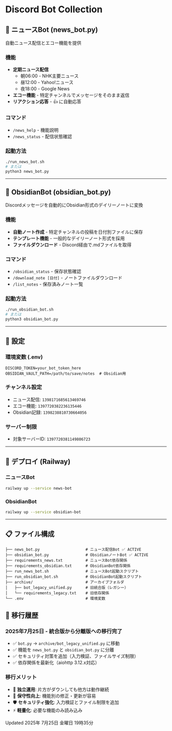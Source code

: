 # Discord Bot Collection

## 📰 ニュースBot (news_bot.py)
自動ニュース配信とエコー機能を提供

### 機能
- **定期ニュース配信**
  - 朝06:00 - NHK主要ニュース
  - 昼12:00 - Yahoo!ニュース
  - 夜18:00 - Google News
- **エコー機能** - 特定チャンネルでメッセージをそのまま返信
- **リアクション応答** - 👍 に自動応答

### コマンド
- `/news_help` - 機能説明
- `/news_status` - 配信状態確認

### 起動方法
```bash
./run_news_bot.sh
# または
python3 news_bot.py
```

---

## 📝 ObsidianBot (obsidian_bot.py)
Discordメッセージを自動的にObsidian形式のデイリーノートに変換

### 機能
- **自動ノート作成** - 特定チャンネルの投稿を日付別ファイルに保存
- **テンプレート機能** - 一般的なデイリーノート形式を採用
- **ファイルダウンロード** - Discord経由で.mdファイルを取得

### コマンド
- `/obsidian_status` - 保存状態確認
- `/download_note [日付]` - ノートファイルダウンロード
- `/list_notes` - 保存済みノート一覧

### 起動方法
```bash
./run_obsidian_bot.sh  
# または
python3 obsidian_bot.py
```

---

## 🔧 設定

### 環境変数 (.env)
```
DISCORD_TOKEN=your_bot_token_here
OBSIDIAN_VAULT_PATH=/path/to/save/notes  # Obsidian用
```

### チャンネル設定
- ニュース配信: `1398171685613469746`
- エコー機能: `1397720382236135446`  
- Obsidian記録: `1398238810730664056`

### サーバー制限
- 対象サーバーID: `1397720381149806723`

---

## 🚀 デプロイ (Railway)

### ニュースBot
```bash
railway up --service news-bot
```

### ObsidianBot  
```bash
railway up --service obsidian-bot
```

---

## 📋 ファイル構成
```
├── news_bot.py                    # ニュース配信Bot ✅ ACTIVE
├── obsidian_bot.py                # ObsidianノートBot ✅ ACTIVE
├── requirements_news.txt          # ニュースBot依存関係
├── requirements_obsidian.txt      # ObsidianBot依存関係
├── run_news_bot.sh                # ニュースBot起動スクリプト
├── run_obsidian_bot.sh            # ObsidianBot起動スクリプト
├── archive/                       # アーカイブフォルダ
│   ├── bot_legacy_unified.py      # 旧統合版（レガシー）
│   └── requirements_legacy.txt    # 旧依存関係
└── .env                           # 環境変数
```

## 🔄 移行履歴

### 2025年7月25日 - 統合版から分離版への移行完了
- ✅ `bot.py` → `archive/bot_legacy_unified.py` に移動
- ✅ 機能を `news_bot.py` と `obsidian_bot.py` に分離
- ✅ セキュリティ対策を追加（入力検証、ファイルサイズ制限）
- ✅ 依存関係を最新化（aiohttp 3.12.x対応）

### 移行メリット
- 🚀 **独立運用**: 片方がダウンしても他方は動作継続
- 🔧 **保守性向上**: 機能別の修正・更新が容易
- 🛡️ **セキュリティ強化**: 入力検証とファイル制限を追加
- ⚡ **軽量化**: 必要な機能のみ読み込み

Updated 2025年 7月25日 金曜日 19時35分
